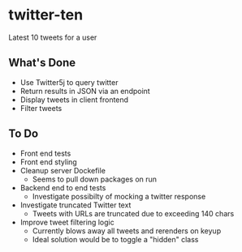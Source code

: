 # twitter-ten
Latest 10 tweets for a user

## What's Done
* Use Twitter5j to query twitter
* Return results in JSON via an endpoint
* Display tweets in client frontend
* Filter tweets

## To Do
* Front end tests
* Front end styling
* Cleanup server Dockefile
  * Seems to pull down packages on run
* Backend end to end tests
  * Investigate possibilty of mocking a twitter response
* Investigate truncated Twitter text
  * Tweets with URLs are truncated due to exceeding 140 chars
* Improve tweet filtering logic
  * Currently blows away all tweets and rerenders on keyup
  * Ideal solution would be to toggle a "hidden" class
